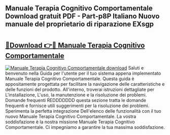 ## Manuale Terapia Cognitivo Comportamentale Download gratuit PDF - Part-p8P Italiano Nuovo manuale del proprietario di riparazione EXsgp

# <h2><a href="http://dfasea1.blite.top/?on=Manuale+Terapia+Cognitivo+Comportamentale">🔗Download 👉🔴 Manuale Terapia Cognitivo Comportamentale</a></h2>

[![Manuale Terapia Cognitivo Comportamentale download](https://i.imgur.com/lujVjoI.png)](http://dfasea1.blite.top/?on=Manuale+Terapia+Cognitivo+Comportamentale)
Saluti e benvenuto nella Guida per l'utente per il tuo sistema appena implementato Manuale Terapia Cognitivo Comportamentale. Questa guida è appositamente progettata per facilitare la navigazione delle caratteristiche e delle funzioni del prodotto. All'interno, troverai istruzioni dettagliate per L'installazione, L'uso, la manutenzione e la risoluzione dei problemi. Domande frequenti REDDDDDDD questa sezione tratta le domande frequenti e fornisce utili suggerimenti per la risoluzione dei problemi. Sperimenta la perfetta integrazione Dell'elenco delle funzionalità con il tuo nuovo Manuale Terapia Cognitivo Comportamentale. La vostra soddisfazione è la nostra missione Manuale Terapia Cognitivo Comportamentale. Ci impegniamo a garantire la tua massima soddisfazione.
